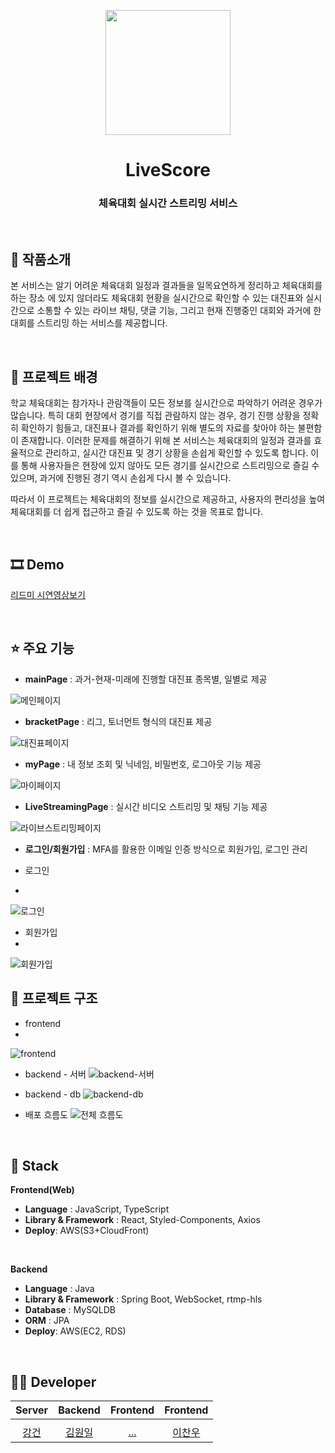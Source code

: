 <p align="middle" >
  <img width="200px;" src="https://firebasestorage.googleapis.com/v0/b/fir-readme-storage.appspot.com/o/logo.jpg?alt=media&token=46aada62-533c-4ee0-8b0a-c454d033733f"/>
</p>
<h1 align="middle">LiveScore</h1>
<h3 align="middle">체육대회 실시간 스트리밍 서비스</h3>

<br/>

## 📝 작품소개

본 서비스는 알기 어려운 체육대회 일정과 결과들을 일목요연하게 정리하고 체육대회를 하는 장소 에 있지 않더라도 체육대회 현황을 실시간으로 확인할 수 있는 대진표와 실시간으로 소통할 수 있는 라이브 채팅, 댓글 기능, 그리고 현재 진행중인 대회와 과거에 한 대회를 스트리밍 하는 서비스를 제공합니다.

<br/>

## 🌁 프로젝트 배경

학교 체육대회는 참가자나 관람객들이 모든 정보를 실시간으로 파악하기 어려운 경우가 많습니다. 특히 대회 현장에서 경기를 직접 관람하지 않는 경우, 경기 진행 상황을 정확히 확인하기 힘들고, 대진표나 결과를 확인하기 위해 별도의 자료를 찾아야 하는 불편함이 존재합니다. 이러한 문제를 해결하기 위해 본 서비스는 체육대회의 일정과 결과를 효율적으로 관리하고, 실시간 대진표 및 경기 상황을 손쉽게 확인할 수 있도록 합니다. 이를 통해 사용자들은 현장에 있지 않아도 모든 경기를 실시간으로 스트리밍으로 즐길 수 있으며, 과거에 진행된 경기 역시 손쉽게 다시 볼 수 있습니다.

따라서 이 프로젝트는 체육대회의 정보를 실시간으로 제공하고, 사용자의 편리성을 높여 체육대회를 더 쉽게 접근하고 즐길 수 있도록 하는 것을 목표로 합니다.

<br/>

## 🎞 Demo
[리드미 시연영상보기](https://www.youtube.com/watch?v=X-rooURijag)

<br/>

## ⭐ 주요 기능
- **mainPage** : 과거-현재-미래에 진행할 대진표 종목별, 일별로 제공

![메인페이지](https://github.com/user-attachments/assets/f914ebb1-08d4-46a9-8552-f8b801945baf)

- **bracketPage** : 리그, 토너먼트 형식의 대진표 제공

![대진표페이지](https://github.com/user-attachments/assets/91753022-7b71-413a-9936-fd6e957a1c2b)

- **myPage** : 내 정보 조회 및 닉네임, 비밀번호, 로그아웃 기능 제공

![마이페이지](https://github.com/user-attachments/assets/a7207648-2c4d-47f1-86c3-2a2fbf40c0f6)

- **LiveStreamingPage** : 실시간 비디오 스트리밍 및 채팅 기능 제공 

![라이브스트리밍페이지](https://github.com/user-attachments/assets/1bf27684-507c-482b-8327-788bcc985b12)

- **로그인/회원가입** : MFA를 활용한 이메일 인증 방식으로 회원가입, 로그인 관리

- 로그인
- 
![로그인](https://github.com/user-attachments/assets/b215ff6f-2180-4b79-ab13-eaada62056b4)

- 회원가입
- 
![회원가입](https://github.com/user-attachments/assets/e830b2ff-d869-4ece-ad8f-c6215069e15b)


## 🔨 프로젝트 구조
- frontend
- 
![frontend](https://github.com/user-attachments/assets/3eb7fd09-39c6-4c72-8cc1-56a36020f852)

- backend - 서버
![backend-서버](https://github.com/user-attachments/assets/81174db2-63bc-4198-8d5f-f97e69762db5)

- backend - db
![backend-db](https://github.com/user-attachments/assets/6f784e1d-2705-41f6-be5b-79871c4b2d5b)

- 배포 흐름도
![전체 흐름도](https://github.com/user-attachments/assets/a538f9ee-7732-442d-8599-212e1c43cd76)



<br/>

## 🔧 Stack

**Frontend(Web)**
- **Language** : JavaScript, TypeScript
- **Library & Framework** : React, Styled-Components, Axios
- **Deploy**: AWS(S3+CloudFront)
<br />

**Backend**
- **Language** : Java 
- **Library & Framework** : Spring Boot, WebSocket, rtmp-hls
- **Database** : MySQLDB
- **ORM** : JPA
- **Deploy**: AWS(EC2, RDS)

<br/>

## 🙋‍♂️ Developer

|                                          Server                                           |                                         Backend                                          |                                         Frontend                                          |                                         Frontend                                         |             
| :----------------------------------------------------------------------------------------: | :--------------------------------------------------------------------------------------: | :--------------------------------------------------------------------------------------: | :-------------------------------------------------------------------------------------: | 
|  |  |  |  | 
|                            [강건](https://github.com/IWBNN)                            |                           [김원일](https://github.com/yjh-1008)                           |                          [...](https://github.com/2jaebbang)                          |                         [이찬우](https://github.com/tigerlcw)                          |                     
